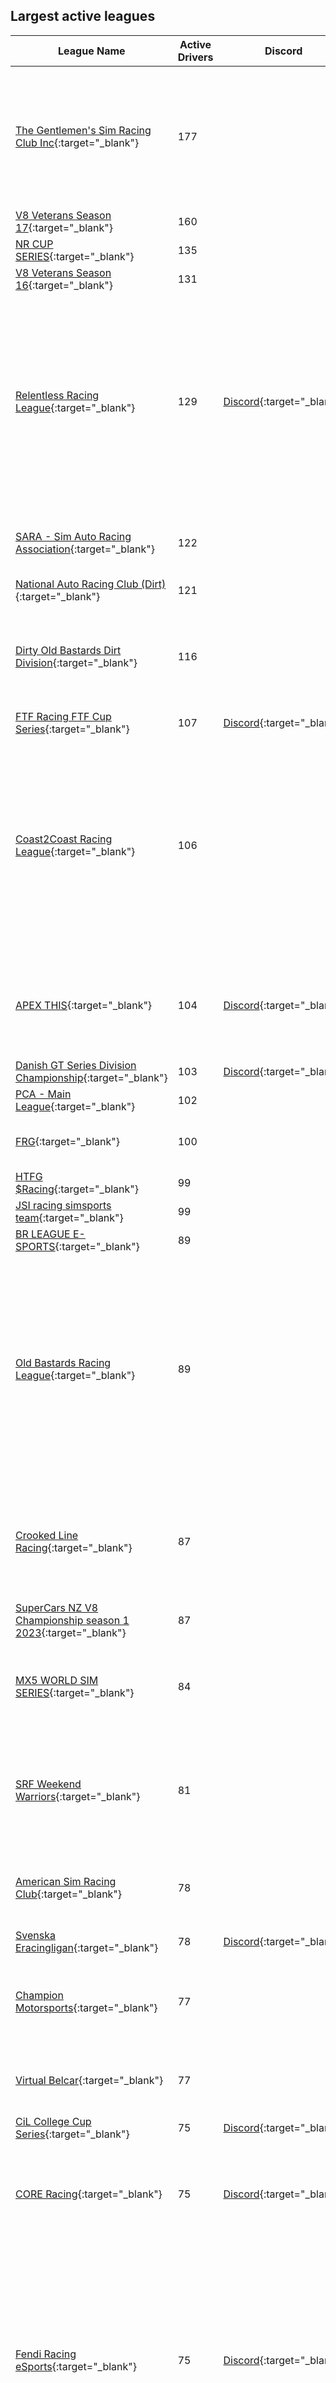 ## Largest active leagues

| League Name | Active Drivers | Discord | About |
|------------------------------------------------------------------------------------------------------------------------------------------------------|--------------|------------------------------------------------------------|---------------------------------------------------------------------------------------------------------------------------------------------------------------------------------------------------------------------------------------------------------------------------------------------------------------------------------------------------------------------------------------------------------------------------------------------------------------------------------------------------------------------------------------------------------------------------------------------------------------------------------------------------------------------------------------------------------------------------------------------------------------------------------------------------------------------------------------------------------------------------------------------------------------------------------------------------------------------------------------------------------------------------------------------------|
|[The Gentlemen's Sim Racing Club Inc](https://members.iracing.com/membersite/member/LeagueView.do?league=3143){:target="_blank"} |177 | |Welcome to the Gentlemen's Sim Racing Club\! We are a club filled with racers of all abilities in a range of different cars and racing formats\. Based on the iRacing platform, our league features 13 championships and many weekend special events and hosted fun races\. With 3 nights of broadcast racing and over 450 paid members, you are always in luck when trying to find a race\.   You can apply for a membership online and be racing with us in no time\! Membership costs are as low as $10 a season\.   Please don't hesitate to contact us with any questions you may have, and join our Facebook group\. |
|[V8 Veterans Season 17](https://members.iracing.com/membersite/member/LeagueView.do?league=10129){:target="_blank"} |160 | |Best Over 40's in Australia battle it out in V8 Supercars\! \- Season 17 |
|[NR CUP SERIES](https://members.iracing.com/membersite/member/LeagueView.do?league=9427){:target="_blank"} |135 | | |
|[V8 Veterans Season 16](https://members.iracing.com/membersite/member/LeagueView.do?league=6788){:target="_blank"} |131 | |Best Over 40's in Australia battle it out in V8 Supercars\! Season 16 |
|[Relentless Racing League](https://members.iracing.com/membersite/member/LeagueView.do?league=9238){:target="_blank"} |129 |[Discord](https://discord.gg/kRgpkFDnFP){:target="_blank"} |Welcome to Relentless Racing League   Relentless Racing League \(RRL\) is a progression\-based league focused on NASCAR Asphalt ovals with a very tight team environment\.   Progression:  All new drivers will start out in our ARCA series and progress from there\.  ARCA/Trucks\-\>Xfinity\-\>Cup   Progression Eligibility:  Drivers are eligible to move up once they have completed 50% of the race in the current series that they are racing\. Being pulled up is based on team owner/teams looking to fill out their roster in the series\.   Race Times:  ARCA \- 26\-week series  Thursdays \- Lobby opens at 8:00 PM EST  \-55 minutes of practice  \-5 minutes qualifying, 2 Laps  \- Green flag drops at 9:00 PM EST  Trucks \- 26\-week series \- With Playoffs  Tuesdays \- Same time slots as Above  Xfinity \- 26\-week series \- With Playoffs  Mondays \- Same time slots as Above  Cup \- 26\-week series \- With Playoffs  Fridays \- Same time slots as Above   RRL also host a variety of exhibition series\. These |
|[SARA \- Sim Auto Racing Association](https://members.iracing.com/membersite/member/LeagueView.do?league=1080){:target="_blank"} |122 | |Tuesdays:  9:30 PM / 10:30 PM \- Dirt Night \(Fixed setup 358 Mods & 410 Wings\)   Wednesdays:  9:30 PM \- Contender Series \(Open setup Late Model Stock Cars\)   Thursdays:  9:30 PM \- Super Series \- Invite Only \(Open setup Late Model Stock Cars\)   All times Eastern\. |
|[National Auto Racing Club \(Dirt\)](https://members.iracing.com/membersite/member/LeagueView.do?league=4490){:target="_blank"} |121 | |CURRENT DIVISIONS  Wing Sprint Cars, Non\-Wing Sprint Cars, BB Modifieds, and Midgets every week\. |
|[Dirty Old Bastards Dirt Division](https://members.iracing.com/membersite/member/LeagueView.do?league=1898){:target="_blank"} |116 | |Close, clean and intense dirt racing\!   General Manager/Owner: Chris Roberts  League Admin: Tyler Henselman  League Admin: Alan Simerl  League Admin: Jonathan Lohe  League Admin: Aaron Shaffer  League Admin: Tyson Landis  League Admin: Mark Smith  League Admin: Brad Faria   Danlisa league page: http://danlisa\.com/scoring/league\_series\.php?league\_id\=1403 |
|[FTF Racing FTF Cup Series](https://members.iracing.com/membersite/member/LeagueView.do?league=2709){:target="_blank"} |107 |[Discord](https://discord.gg/JDNPMvK){:target="_blank"} |FTF Cup Series |
|[Coast2Coast Racing League](https://members.iracing.com/membersite/member/LeagueView.do?league=3418){:target="_blank"} |106 | |Welcome to Coast2Coast Racing Leagues   We are a group that are passionate about racing and strive to provide a well\-managed, adrenalin pumping, wheel\-to\-wheel racing experience with high standards of race\-craft, clean racing and drivers that show respect to their fellow competitors with an emphasis on camaraderie and a community environment\. Members know that they are a part of something bigger than just the on\-track experience\.   We are a community based league\. A large proportion of our drivers are actively involved in the league, from Executive, Review Committee, Admining Races, Advisory committees and many other volunteer activities\. We also run Charity Races every season and have raised over $21,000 for organizations such as the Steve King Foundation and various Veteran's Charities\.  While we have live Admins managing every Race, races are reviewed and penalties assigned by a Volunteer Review Committee\. |
|[APEX THIS](https://members.iracing.com/membersite/member/LeagueView.do?league=3265){:target="_blank"} |104 |[Discord](https://discord.gg/rs35WWCkFv){:target="_blank"} |Road Racing at its finest\! https://apexthis\.racing  As one of the fastest growing iRacing road racing leagues, we know how to have a good time\. We have GT races for all skill levels, from beginner to alien\. While we take our racing seriously, we don't take ourselves too seriously\. We like good close racing with some healthy banter and taunting tossed in\. No wreckers, bitching or moaning\. Join us and enjoy racing again\! |
|[Danish GT Series Division Championship](https://members.iracing.com/membersite/member/LeagueView.do?league=6281){:target="_blank"} |103 |[Discord](https://discord.gg/CZryFgC){:target="_blank"} |P1 Danish GT Series Pro/am |
|[PCA \- Main League](https://members.iracing.com/membersite/member/LeagueView.do?league=3167){:target="_blank"} |102 | |The official sim racing league for the Porsche Club of America membership\. |
|[FRG](https://members.iracing.com/membersite/member/LeagueView.do?league=3483){:target="_blank"} |100 | |FRG E\-SPORTS \(Formula Racing Group\)  Premium Australian formula racing with live race control\. Open to entrants from the Australian and New Zealand region, with a minimum D Class license |
|[HTFG $Racing](https://members.iracing.com/membersite/member/LeagueView.do?league=7160){:target="_blank"} |99 | | |
|[JSI racing simsports team](https://members.iracing.com/membersite/member/LeagueView.do?league=5187){:target="_blank"} |99 | |fun dirt and tarmac racing |
|[BR LEAGUE E\-SPORTS](https://members.iracing.com/membersite/member/LeagueView.do?league=8144){:target="_blank"} |89 | |Liga de Automobilismo Virtual Brasileira / Brazilian Virtual Race League |
|[Old Bastards Racing League](https://members.iracing.com/membersite/member/LeagueView.do?league=2293){:target="_blank"} |89 | |The Old Bastards Racing League is continuing the traditions established by the Old Bastards founding members Mark &\#8220;Smitty&\#8221; Smith & Steve &\#8220;Sgt Major&\#8221; Raft back on 7/22/2013\.   We have our good and bad races from time to time and I wanted to take the time and just send thanks to all of you for making the Old Bastards Racing League what it is\. Without you its members we wouldn't even have a league\. It is my honor to have help lead the league for the past 2 years \(Established 7/22/2013\) and to shape and build the league into what it is today\. I look forward with all of your help, to keep improving the Old Bastards Racing League as we go forward   The Old Bastards Racing League prides itself on close, clean racing with an emphasis on quality race\-craft and the camaraderie of friends\.   When Applying To The League You Will Have Seven Days To Respond To The League Application That Will Be Sent To your iRacing Message Box\. |
|[Crooked Line Racing](https://members.iracing.com/membersite/member/LeagueView.do?league=3761){:target="_blank"} |87 | |Crooked Line Racing is an oval racing league promoting fun and friendship while still keeping a competitive edge\.  Please try to have fun and keep the stress levels to a minimum\. We are very 'new racer' friendly\. If you are new or feel you need to gain experience we'd love to have you join us\. Learning is a big part of the fun\. We will do our best to make you feel comfortable\.We currently have multiple series on the go\.  Head over to www\.crookedindustries\.net for more information\! |
|[SuperCars NZ V8 Championship season 1 2023](https://members.iracing.com/membersite/member/LeagueView.do?league=6569){:target="_blank"} |87 | |nz time zone |
|[MX5 WORLD SIM SERIES](https://members.iracing.com/membersite/member/LeagueView.do?league=3259){:target="_blank"} |84 | |10 GRAND PRIX, 1 WORLD FINAL, 1 CHAMPION   MX5WORLDSIMSERIES@GMAIL\.COM   DIVISION BASED RACING   RACES BROADCASTED LIVE AT THE GLOBAL SIMRACING CHANNEL   SOCIALS:  WWW\.FACEBOOK\.COM/MX5WORLDSIMSERIES  INSTAGRAM: @MX5WORLDSIMSERIES  EMAIL: MX5WORLDSIMSERIES@GMAIL\.COM |
|[SRF Weekend Warriors](https://members.iracing.com/membersite/member/LeagueView.do?league=1566){:target="_blank"} |81 | |&\#8220; A gathering to honor the tradition of the true weekend racer \(warrior\), which gave birth to this car; the SCCA Spec Racer and Spec Racer Ford; its ongoing success is truely what this is about\.  The SRF Weekend Warrior events will be abit social, helpful, and with a friendly competitive atmosphere\. We encourage sharing setups, and helping others progress in their online racing careers\.  This is still a work in progress and will evolve as we move forward &\#8221; |
|[American Sim Racing Club](https://members.iracing.com/membersite/member/LeagueView.do?league=6311){:target="_blank"} |78 | |The American Sim Racing Club was founded in 2021 with the goal to provide a premiere short track racing experience on the iRacing service\.  Join our Facebook and visit our website\!  Facebook: https://www\.facebook\.com/groups/americansimracingclub  Website: https://www\.americansimracingclub\.com/ |
|[Svenska Eracingligan](https://members.iracing.com/membersite/member/LeagueView.do?league=5826){:target="_blank"} |78 |[Discord](https://discord.gg/P2AgaTWXf5){:target="_blank"} |Svensk Eracing vill ge den växande simulatorracingen i Sverige en plattform att mötas, tävla och växa\. |
|[Champion Motorsports](https://members.iracing.com/membersite/member/LeagueView.do?league=185){:target="_blank"} |77 | |Champion Motorsports was founded in 1999, originally made up from a small group of friends who all began racing online with the boom of the Internet\. It started out as a team concept so that we could all learn from one another and help each other to improve on the track\. Over the years we met new friends, and evolved into one of the most respected simulation racing communities of our kind\. |
|[Virtual Belcar](https://members.iracing.com/membersite/member/LeagueView.do?league=2715){:target="_blank"} |77 | |Welcome to the home of the biggest eSports Sim Racing Championship in Belgium\. Virtual Belcar and Virtual Belcar Skylimit Sprint Cup\. Both championships are digital twins of real life racing series in Belgium\.   Virtual Belcar\. Virtual Cars \- Real Racing |
|[CiL College Cup Series](https://members.iracing.com/membersite/member/LeagueView.do?league=6214){:target="_blank"} |75 |[Discord](https://discord.gg/jHV2x5Kw6C){:target="_blank"} |Collegiate iRacing League \- League centered around swapping paint for your school colors |
|[CORE Racing](https://members.iracing.com/membersite/member/LeagueView.do?league=3500){:target="_blank"} |75 |[Discord](https://discord.gg/vT3gqq){:target="_blank"} |A league unlike any other you will find on iRacing\. Ultimately this league is dedicated to those that love to have fun and race hard but clean\. Apply now and let the fun begin\!\!\!   League discord is https://discord\.gg/vT3gqq  League Twitter is @racing2thecore  League Facebook Group is CORE Racing League  League Website is coreracingleague\.com  League Instagram is core\_racing\_league |
|[Fendi Racing eSports](https://members.iracing.com/membersite/member/LeagueView.do?league=9080){:target="_blank"} |75 |[Discord](https://discord.gg/fendiracing,){:target="_blank"} |Welcome to Fendi Racing ProAm Team Endurance Racing Championship\. Our Team Races will be a multiclass league to include all GT3, GT4\. LMP p217 cars and the BMW lmdh\. Races will be on Saturdays while keeping are start times fair for our international racers\. There will be two Divisions PRO\+1800 and Amateur \-1800 iratings\. All Teams must register on our Fendi Racing Discord server https://discord\.gg/fendiracing, you will find a google doc registration form under channel Fendi Racing PRO AM Endurance Teams Registration\. After you have registered you will recieve an invitation to the the league in Iracing,   Please read the rules\. Realize that even professionals make mistakes when they are racing\. The rules are set forth in the spirit of good sportsmanship, Each racer will adopt our Honor System and when a mistake is made just apologies, be a good sport, learn from it and race on\. Having a complete Disregard to our Honor System is not a good thing, and if there are certain trends happenin |
|[RPM European GT3 Series](https://members.iracing.com/membersite/member/LeagueView.do?league=7826){:target="_blank"} |74 |[Discord](https://discord.gg/rmEpgjmYQf){:target="_blank"} |Welcome to the RPM European GT3 Series\.   We are not looking to reinvent the wheel here we are just looking to provide clean fair racing for like minded people no matter which end of the field you find yourself\.   For more details or to join head to our discord \- https://discord\.gg/ha3VuNVXNn |
|[Worn Out Racers](https://members.iracing.com/membersite/member/LeagueView.do?league=652){:target="_blank"} |74 |[Discord](https://discord.gg/EtkgGq35Ws){:target="_blank"} |\(40 & Over League\) We are a group, of mostly older gentlemen, that enjoy racing\.   We are looking for other racers over 40 that enjoy racing without all the drama and name calling of normal iRacing\.   We race 8pm eastern time   The Car/Track combos change often from season to season\.   Sundays CAROLINA SIM WORKS SUNDAY SHOWDOWN  Mondays BEEF JERKY UNLIMITED SERIES  Tuesdays Handicap Road Racing Various car/tracks\.  Wednesday Humpday Hijinx Road Racing with Points  Thursdays Ninja Botanicals Road Racing  Friday Legacy Racing Xfinity cars, Cup, 87 cars, Tour Mods, Silver Crowns, SLM @ various tracks  Saturdays Handicap Road Racing Various car/tracks\.   All races are fixed setup races when there is a setup for the track except Handicap where we all share setups\. |
|[OSRL Premier Series](https://members.iracing.com/membersite/member/LeagueView.do?league=6789){:target="_blank"} |73 | |Thursday nights at 9:30 PM Eastern   Car: ARCA |
|[West Coast Racing](https://members.iracing.com/membersite/member/LeagueView.do?league=8093){:target="_blank"} |73 |[Discord](https://discord.gg/DRpN6czqqA){:target="_blank"} |Open to Class D and above\. Tuesday LMP3 / GT4 Multiclass, Thursday GT3 cars, and Saturday F3 |
|[XASCAR](https://members.iracing.com/membersite/member/LeagueView.do?league=8479){:target="_blank"} |72 |[Discord](https://discord.gg/eDU44t7xyP){:target="_blank"} |XASCAR Night in America is the greatest night in America\!\! |
|[Lionheart Racing Series](https://members.iracing.com/membersite/member/LeagueView.do?league=1138){:target="_blank"} |71 | |The Lionheart Open Wheel Series was founded in 2014 by a group of like\-minded racers who wanted to take American open\-wheel racing on iRacing to the next level\. From its initial 16\-race season, Lionheart has grown exponentially and now offers 2 broadcasted premier racing leagues\. Lionheart runs races nearly every week from March until December\.   Our racing is unmatched anywhere in iRacing, but what really sets Lionheart apart isn't found on the track; it's found in the spirit and the values of each of our members\. Founded to carry on the memory of fallen \*\*\* Champion Dan Wheldon; from day 1 Lionheart has put an incredibly strong emphasis on driver conduct both on and off the track\. League members adhere to a very detailed rulebook which governs on\-track and off\-track actions ensuring a clean and respectful atmosphere for participants and sponsors\. |
|[O\.P\. Racing ButtKicker Truck Superspeedway Series](https://members.iracing.com/membersite/member/LeagueView.do?league=2811){:target="_blank"} |70 | | |
|[Premier Endurance League](https://members.iracing.com/membersite/member/LeagueView.do?league=8948){:target="_blank"} |70 | |Welcome to the Premier Endurance League\. We are striving to create the ultimate sim racing community for the regular racer\. The intent is to be an "Alien Free" zone in which YOU have a chance to win some big prize money, and fantastic prizes\. Glad to have you along for the ride\!\! |
|[Coast2Coast Asphalt League](https://members.iracing.com/membersite/member/LeagueView.do?league=4598){:target="_blank"} |70 | |Asphalt Racing |
|[100% Division\-Two Series](https://members.iracing.com/membersite/member/LeagueView.do?league=8345){:target="_blank"} |68 |[Discord](https://discord.gg/kdewv4RWzA){:target="_blank"} |MUST JOIN DISCORD TO RACE\!   We race the gen7/next\-gen cup car\. DivisionTwo events will race NASCAR Xfinity distances with stages incorporated\. The series has a streamlined schedule that removes all road courses except the Charlotte Roval\.   This series is also the sister series to 100% Cup Series\. It will also facilitate try\-out races for 100% Cup\. During these races we will evaluate the driver's car control and overall race craft\.   We are watching starts/restarts, pit road etiquette, side by side racing, how you overtake, how you are overtaken by others, wreck avoidance, patience \(give and take\), voice chat behavior, awareness, etc\.   This series is open to all drivers in the discord that meet the minimum requirements of 1\.1k irating and Oval\-A License\. |
|[ANZCAR](https://members.iracing.com/membersite/member/LeagueView.do?league=2447){:target="_blank"} |68 |[Discord](https://discord.gg/Q4mPPjy){:target="_blank"} |Home of the ANZCAR Cup \- a full year long season following the real life calendar, as well as the ANZCAR Thunder Series and ANZCAR Truck Series\. |
|[60PLUS Racing Adventures](https://members.iracing.com/membersite/member/LeagueView.do?league=2022){:target="_blank"} |67 | |An iRacing league offering first class competition in a friendly, respectful environment\.   Drivers who will be age 60 or older prior to December 2021, are eligible to join\.   Our road championship features the \*\*\* Pro 2000 PM\-18 with fixed setups\. We race this series on Wednesdays, running 24 races during each 12 week season\.   Our oval championship features the 3 Monster Energy Cup Cars with fixed setups\. We race this series on Tuesdays, running 12 races during each 12 week season\.    For more information: https://marco1294\.wixsite\.com/60plus/aboutus |
|[Alpha Touring Challenge](https://members.iracing.com/membersite/member/LeagueView.do?league=6243){:target="_blank"} |67 |[Discord](https://discord.gg/3bYxzBDEW6){:target="_blank"} |From seasoned veterans to fresh\-faced rookies, no matter what your skill level is, you will have someone to race\. With FWD cars, it's easy to get behind the wheel and start racing, but mastering their intricacies is a true challenge\. Luckily, our drivers are not just fierce competitors, but also helpful coaches, ready to guide newbies towards greatness\. So come join us for an unforgettable experience \- where speed, strategy, and sportsmanship converge in a thrilling display of automotive prowess\. |
|[OLD FARTS SIM RACING](https://members.iracing.com/membersite/member/LeagueView.do?league=314){:target="_blank"} |67 | |Our Mission is to embrace the most competitive online Internet racing possible\. Our league agrees and adheres to all references listed in the iRacing sporting codes\.   Our first objective is to help and promote all drivers to receive their highest level of driving skills, in order to advance our league to its highest competitive level\. All this, while having fun, and making a few good friends along the way\. |
|[Supercheap Auto East Coast V8 Series](https://members.iracing.com/membersite/member/LeagueView.do?league=3008){:target="_blank"} |67 | |V8 Supercars / Tuesday Nights / Good distance races |
|[Diet Dr Pepper Series](https://members.iracing.com/membersite/member/LeagueView.do?league=9823){:target="_blank"} |66 | |Gen 4 with old Winston Cup style rules and points |
|[GoT\-Racing\.eu](https://members.iracing.com/membersite/member/LeagueView.do?league=164){:target="_blank"} |66 |[Discord](https://discord.gg/FySEPdRHP9)){:target="_blank"} |Al meer dan 10 jaar zijn we een gezellige iRacing community binnen de Benelux met als motto: Serious iRacing with a Smile   De GoT\-iRacing community kenmerkt zich door behulpzaamheid, eerlijkheid, duidelijkheid, openheid en bovenal lekker samen 'praten' over iRacing en het fair racen met een glimlach in officiële series of in de door de GoT\-iRacing community georganiseerde race\- en training\-sessies\.   Tijdens de door ons georganiseerde races is het de bedoeling dat je aan de start verschijnt om leuk te racen samen met andere GoT\-community rijders\. Winnen ten koste van alles is niet de instelling\. Racen en battlen met wederzijds respect en vooral Serious, maar altijd met een Smile\.   Indien je nog steeds enthousiast ben, meld je dan nu aan\! |
|[National Sim Racing League \- Grand National Series](https://members.iracing.com/membersite/member/LeagueView.do?league=8397){:target="_blank"} |66 | | |
|[HTL iRacing Series](https://members.iracing.com/membersite/member/LeagueView.do?league=7577){:target="_blank"} |66 |[Discord](https://discord.gg/cy3eVemt){:target="_blank"} |Runs Mondays at 8:30 PM EST\. Must be a C Class or above\. |
|[UK SimRacing Community \- Prototype League](https://members.iracing.com/membersite/member/LeagueView.do?league=7965){:target="_blank"} |66 | |UKSR GT3/GTP Multiclass League |
|[Australasian Supercar eSeries](https://members.iracing.com/membersite/member/LeagueView.do?league=5586){:target="_blank"} |65 |[Discord](https://discord.gg/j6SyzR9yRM){:target="_blank"} |Welcome to the Australasian Supercar eSeries\.   We run the Holden ZB Commodore & Ford Mustang GT on a fixed setup, must have an oval licence of rookie 3\.0 for better to join\.   We run our races on Sunday nights at 7:30pm Australian Eastern Time, we promote good, hard, clean racing and competition\.   DISCORD LINK: https://discord\.gg/j6SyzR9yRM |
|[EVAL \- Eesti Virtuaalse Autospordi Liit](https://members.iracing.com/membersite/member/LeagueView.do?league=10052){:target="_blank"} |65 | |EVAL |
|[Evolution Sim Racing](https://members.iracing.com/membersite/member/LeagueView.do?league=9806){:target="_blank"} |65 |[Discord](https://discord.gg/4eeCKVqE46){:target="_blank"} |Evolution Sim Racing, a brand new league that has been setup to run on Thursday nights at 19:30UK time where we have our first Season kicking off very soon in the amazing Ferrari 488 GT3 EVO\.   We are a FREE TO ENTER league and for our first season we have 50 seats available, many of which have already been confirmed\.   The track list has been chosen to try and compliment the Ferrari GT3 EVO and provide the league with some great and close racing\. All races will be live broadcast on the JPB Youtube channel by the amazing guys there\. We will have 3 pre\-season races for drivers to get used to the car and the group to get used to each other, we will be running PRO and AM classes so everyone of all skill levels has something to battle for, a teams championship running alongside for those who wish to enter, personalised driver trophies for the Top 5 Drivers in each class and winning team trophies for the top 3 teams\. |
|[SVT Renegade Racing](https://members.iracing.com/membersite/member/LeagueView.do?league=9561){:target="_blank"} |65 |[Discord](https://discord.gg/hfSjjJTS){:target="_blank"} |ARCA\. Xfinity\. |
|[Untitled Friend League](https://members.iracing.com/membersite/member/LeagueView.do?league=6068){:target="_blank"} |65 | | |
|[TRL Super League \(TRL\)](https://members.iracing.com/membersite/member/LeagueView.do?league=5340){:target="_blank"} |64 | |TRL SUPER LEAGUE \(TRL\) \- An Australian based iRacing League\. We run all the Dirt Classes eg, Dirt Sprintcars, Dirt Street Stocks, Dirt Midgets, Dirt Late Models, Dirt Modifieds, Pro 4 Trucks and Much Much More |
|[American Muscle Series](https://members.iracing.com/membersite/member/LeagueView.do?league=6810){:target="_blank"} |64 |[Discord](https://discord.gg/kAyHX773UB){:target="_blank"} |Races in the FR500S |
|[Triple Bypass](https://members.iracing.com/membersite/member/LeagueView.do?league=9479){:target="_blank"} |63 | |Triple Bypass Racing League \- NASCAR \- Free League   Sunday \- NextGen Cup Series  Tuesday \- 87 Legends Series  Wednesday \- King of the Hill  Thursday \- ARCA Series   Practice opens @ 8:30PM EST/EDT  Qualifying @ 9:00PM EST/EDT |
|[Xtreme Motorsports Ricmotech World Challenge](https://members.iracing.com/membersite/member/LeagueView.do?league=2648){:target="_blank"} |63 |[Discord](https://discord.gg/kctTAzF8vR){:target="_blank"} |WORLD CHALLENGE RETURN JAN 2023 WITH GTP and GT3\. \*\*\* You must register through our web page not here\. \*\*\*   EVENTS ARE HELD EVERY OTHER MONDAY WITH ALL EVENTS COVERED BY APEX RACING TV   Welcome to the Xtrememotorsports Ricmotech World Challenge\.   CLASSES  GT3 CLASS PRO/AM  GTP   For more information visit our website @ https://www\.xmsracing\.com/wcseries |
|[Autobahn Sportscar Challenge](https://members.iracing.com/membersite/member/LeagueView.do?league=1263){:target="_blank"} |63 | |A competitive and community oriented league focusing on Pro\-Am based rules\.  We welcome fresh out of the box beginners all the way up to seasoned veterans\.  Our primary goal is to create a friendly and educational atmosphere for all drivers\.  Our veterans are here to help the new drivers and to enjoy some friendly competition\. We are broadcast live by Global Sim Racing Channel\!  Check them out on youtube and watch some great racing from all disciplines\!   Autobahn Motorcar Group Sportscar Challenge 30sec Teaser Videohttp://youtu\.be/sSn2dlyNu70Autobahn Motorcar Group iRacing League \- Round 2 \- Rroad America Highlight Videohttp://youtu\.be/gGuuEN38t\_g |
|[Pretty Good Racing League \- Premier Series](https://members.iracing.com/membersite/member/LeagueView.do?league=7732){:target="_blank"} |62 | |It's pretty good\. |
|[AOG Porsche Cup](https://members.iracing.com/membersite/member/LeagueView.do?league=5005){:target="_blank"} |61 |[Discord](https://discord.gg/XsGRKh4){:target="_blank"} |Season 7 registrations open\! Join our Discord server for latest announcements\! League applications will not be accepted until Entry Form is submitted\! |
|[K5 Championship](https://members.iracing.com/membersite/member/LeagueView.do?league=8768){:target="_blank"} |61 | |KNEEBON5 Championships |
|[Race Of The Week \- Training League](https://members.iracing.com/membersite/member/LeagueView.do?league=6227){:target="_blank"} |61 | |Race Of The Week \- Training League   About the league:  A training league for everyone to learn how to drive and compete\.  Just for fun without demands\!  See this training league as a step towards more advanced competition leagues\!  Our ambition it to run one training season per quarter, four per year\. With summer break\.  All nationalities are welcome\.  Languages we use are Swedish and English\.  It's up to you how the training will be\!  Race the way you want people to race you\!  Race clean, have fun and be nice to each other\!   Contact the league here:  featheronlinegaming@gmail\.com |
|[CORT \#Yes2Motorsport Truck Series](https://members.iracing.com/membersite/member/LeagueView.do?league=5226){:target="_blank"} |61 | |Visit cortracing\.com to apply\! |
|[Great Lakes Racing League](https://members.iracing.com/membersite/member/LeagueView.do?league=4823){:target="_blank"} |60 |[Discord](https://discord.gg/bBNwRudhTB){:target="_blank"} |Great Lakes Racing \(GLR\) is your Tuesday Night destination for all things iRacing\!   Current Series:  Great Lakes Winter Series \(GLWS\) Tuesdays, 8:30PM ET   Off\-Season:  Great Lakes Truck Series \(GLTS\) Returns 2023\!   Join our Discord: https://discord\.gg/bBNwRudhTB  Follow Us on Twitter: https://twitter\.com/greatlakesrace |
|[ORNL 500](https://members.iracing.com/membersite/member/LeagueView.do?league=9724){:target="_blank"} |60 | | |
|[W86S \(World GR86 Series\)](https://members.iracing.com/membersite/member/LeagueView.do?league=9208){:target="_blank"} |60 |[Discord](https://discord.gg/QEEkREY){:target="_blank"} |Welcome to the World GR86 Series by World Sim Racing   Join us on Discord: https://discord\.gg/QEEkREY   We encourage drivers to share setups, hints and tips and give advice and provide help to one another\.   Our main ethos is we're here to have fun and enjoy ourselves :\)   Please visit our website or discord server for more info\! |
|[Anti Stall Racing \- IMSA Series](https://members.iracing.com/membersite/member/LeagueView.do?league=8267){:target="_blank"} |60 | |Welcome to the return of the popular multi\-class racing series from Anti Stall Racing\!  We went away for a season but we're back with a vengeance\! With the newly released GTP cars and the increased car limits there's no better time to jump into this exciting series\. Consisting of the GTP and GT3 categories, we will allow a grand total of 60 drivers \(25 GTP and 35 GT3\) to line up on the grid\.   The 35 GT3 drivers will be split up in a PRO and an AM class, based on the average iRating of all participants\. The division will be 15/20 for PRO/AM and each class will have it's own prize pool\. |
|[RODDCAR](https://members.iracing.com/membersite/member/LeagueView.do?league=4807){:target="_blank"} |60 | |Friday Night Superspeedway League \- roddcar\.com |
|[American Sim Racing](https://members.iracing.com/membersite/member/LeagueView.do?league=18){:target="_blank"} |59 | |Tuesday Night: Trucks  Wednesday Night: ARCA Menards Series  Thursday Night: TBA  Practice at 8:30pm, Qual at 9:00pm, Race at 9:10pm  All FIXED Setups, Realistic Weather, Auto Generated Track |
|[Elite JoinAPS\.com Cup Series](https://members.iracing.com/membersite/member/LeagueView.do?league=3344){:target="_blank"} |59 |[Discord](https://discord.gg/j7qGJcyC){:target="_blank"} |Welcome to the Official league page for the Elite JoinAPS Cup Series and the Elite COT Series\! |
|[SRW \- SIMRIGS V8 Am Tuesdays season 2 2023](https://members.iracing.com/membersite/member/LeagueView.do?league=6517){:target="_blank"} |59 | |Sim Racing World aims to be the premier sim racing community in Australia, primarily focused on fun and fair racing\.  We are looking for drivers that share the same outlook on sim racing as we do, one that values close, fast racing and having fun at the same time, no matter where you are in the pack\. We only ask that you are respectful and mindful of the rookies in our ranks\. |
|[Tuesday Night Feature](https://members.iracing.com/membersite/member/LeagueView.do?league=10094){:target="_blank"} |59 | | |
|[UniRacers iRacing Community](https://members.iracing.com/membersite/member/LeagueView.do?league=7981){:target="_blank"} |59 |[Discord](https://discord.gg/vXq8hPYVMJ){:target="_blank"} |Liga i społeczność iRacing |
|[CORT National Cup Series](https://members.iracing.com/membersite/member/LeagueView.do?league=2365){:target="_blank"} |59 | |Visit cortracing\.com to apply\! |
|[FSS eSports iRacing Series](https://members.iracing.com/membersite/member/LeagueView.do?league=8845){:target="_blank"} |58 |[Discord](https://discord.gg/HgePSbFr87){:target="_blank"} |Full Send Sims builds custom sim racing rigs and offers trackside simulation and event rentals in the Southeast region of the USA\. The FSS eSports League has been created to help foster clean racing and support training in areas such as car control, race\-craft, race adjudication and corner working\. FSS will monitor the league races and provide driver feedback utilizing the corner marshall adjutication and offering driver educational programs via the FSS Racing 101 season\. Our goal is to allow drivers of all experience levels to race together on an enjoyable platform\.   See you on track\!\! |
|[SAAC CTC Cup Series](https://members.iracing.com/membersite/member/LeagueView.do?league=9612){:target="_blank"} |58 |[Discord](https://discord.gg/7Hu6ZHGRA8){:target="_blank"} |The Premier Racing Series of SAAC\. Fast, clean, and fair drivers welcome   MUST JOIN DISCORD TO RACE |
|[SRW \- CAMMUS Toyota GR86 Series 2023 Series](https://members.iracing.com/membersite/member/LeagueView.do?league=8997){:target="_blank"} |58 | |SRW introduces a new series featuring the brand new Toyota GR86, a 9 round season consisting of 1 hour long race sessions at a mixture of long tracks, dubbed the Long Road |
|[McMillion Memorial](https://members.iracing.com/membersite/member/LeagueView.do?league=7284){:target="_blank"} |58 | | |
|[i\-FRN](https://members.iracing.com/membersite/member/LeagueView.do?league=2658){:target="_blank"} |57 | |i\-FRN is a french\-speaking online NASCAR league\. |
|[Limit of Adhesion](https://members.iracing.com/membersite/member/LeagueView.do?league=3564){:target="_blank"} |57 |[Discord](https://discord.gg/eUnqADJ){:target="_blank"} |Friends racing championship that has expanded\. If you're interested in joining then drop by our discord and see if you fit in\.   \*\*\*\*MUST HAVE AN IRATING OF 4000 OR LESS\*\*\*\*   https://discord\.gg/eUnqADJ   Please read  https://www\.iracing\.com/the\-art\-of\-racecraft/ |
|[Midnight Thunder Series](https://members.iracing.com/membersite/member/LeagueView.do?league=2379){:target="_blank"} |57 | |Friday Night GEN4 Series 11PM Race |
|[Ultimate Dirt League](https://members.iracing.com/membersite/member/LeagueView.do?league=7464){:target="_blank"} |57 | |Dirt Racing League |
|[ESR Casual](https://members.iracing.com/membersite/member/LeagueView.do?league=3457){:target="_blank"} |56 |[Discord](https://discord.gg/EgHHYd8){:target="_blank"} |ESR Casual is for every driver that wants to have some fun on a wednesday night\. All cars and classes are being chosen from votes among the participants\. To join the league you must create a racer profile on this website\.   During the Danish Esport Racing Championship Season most activities in ESR Casual \(monday\) are Fixed Ferrari 488 GT3\. Sometimes we change depending what cars that our members would like to drive\.   It's casual and it's all about the fun, practice and getting to know new people\.   Feel free to join our discord channel: https://discord\.gg/EgHHYd8 |
|[SRL CUP SERIES \(Season 2\)](https://members.iracing.com/membersite/member/LeagueView.do?league=8781){:target="_blank"} |56 | |Monday Nights @ 8 PM EST |
|[SuperCars NZ](https://members.iracing.com/membersite/member/LeagueView.do?league=4353){:target="_blank"} |56 | |Our primary focus is to cater for New Zealand Drivers of all skill levels \- built around appropriate session start times so the league open to NZ residents only, however admin may make exceptions to this at its discretion \(e\.g\. New Zealanders working in Australia\.\)  SuperCars NZ provides Three separate platforms for competitors:  \- SuperCars NZ Championship \- Tuesday Main Event from 7pm  The Jewel in the Crown, The SuperCars NZ Championship is run over a 12\-week season and is open to all League Members  \- SuperCars NZ GT3 Championship \- Thursday Main Event from 7pm  \- SuperCars NZ Pisston Cup \- Friday and Saturday from 8:30pm  The Pisston Cup is a social series set up to encourage ALL members to experience varied and exciting tracks and formats, let off steam and shrug the week\. |
|[Sampsoid GT3 Championship](https://members.iracing.com/membersite/member/LeagueView.do?league=6618){:target="_blank"} |56 | |Hi and welcome to the Sampsoid GT3 championship\.From beginner to seasoned pro, our mission is to provide you with the best online GT3 racing experience possible\. |
|[TK Road Challenge](https://members.iracing.com/membersite/member/LeagueView.do?league=9313){:target="_blank"} |56 | |Liga para o campeonato TK Road Challenge 2023 |
|[ALLTRACK CHALLENGE](https://members.iracing.com/membersite/member/LeagueView.do?league=7561){:target="_blank"} |55 | | |
|[CiL Formula C](https://members.iracing.com/membersite/member/LeagueView.do?league=8830){:target="_blank"} |55 | |The CiL Formula College Championship Series\.  Admins: Josh Crane, Scott Ratliffe, Zach Lindler  Stewards: Evan Puckett, Nicholas Patnella |
|[Home Motorsports \(HMS\)](https://members.iracing.com/membersite/member/LeagueView.do?league=7888){:target="_blank"} |55 | |Group of mostly senior & middle aged drivers with the goal of clean, hard, and fun racing\. |
|[WDCR SCCA Virtual Racing League](https://members.iracing.com/membersite/member/LeagueView.do?league=2163){:target="_blank"} |55 | |Social but serious league for Washington DC Region SCCA members\.  All volunteers, Solo, PDX and Club Racing members are welcome\!  Races are broadcast live by SYMtv\. |
|[Affinity Racing Series Trucks](https://members.iracing.com/membersite/member/LeagueView.do?league=9675){:target="_blank"} |54 | |Affinity Racing Series is a collaboration league of several highly regarded drivers from different leagues that have come together to form one major racing series\. With just shy of 100 drivers, ARS aims to plant its flag on the iRacing platform as one of the premier talent racing associations\. |
|[All\-American Cup Series](https://members.iracing.com/membersite/member/LeagueView.do?league=6911){:target="_blank"} |54 |[Discord](https://discord.gg/nc7F3Mpwap){:target="_blank"} |Formerly the All\-American ARCA Series   Friday nights at 8:30 PM ET\. Fixed setups, live Race Control, live broadcasting\.   Season 6 begins August 11th, 2023\!   Oval B\-Class License or higher required, iRating must be between 1200\-4000\.   If interested in joining, please visit our Discord page at  https://discord\.gg/nc7F3Mpwap |
|[Rebilas Photography Grand National Series](https://members.iracing.com/membersite/member/LeagueView.do?league=3562){:target="_blank"} |54 |[Discord](https://discord.gg/j7qGJcyC){:target="_blank"} |Welcome to the Official league page for the Elite Rebilas Photography Grand National Series\! Monday's at 7:30pm EST\! |
|[Victorian Formula 500 Association](https://members.iracing.com/membersite/member/LeagueView.do?league=7590){:target="_blank"} |54 | |Victorian Formula 500 Association |
|[PRL GT3 Fixed Series \(Tuesday\)](https://members.iracing.com/membersite/member/LeagueView.do?league=3578){:target="_blank"} |54 | |http://www\.precisionracingleague\.com |
|[PRL GT4 Sprint Series \(Monday\)](https://members.iracing.com/membersite/member/LeagueView.do?league=7863){:target="_blank"} |54 | |http://www\.precisionracingleague\.com |
|[\#4 Wide Racing League \- JOIN THE DISCORD IN DESCRIPTION](https://members.iracing.com/membersite/member/LeagueView.do?league=4187){:target="_blank"} |53 |[Discord](https://discord.gg/bRFU44R5TA){:target="_blank"} |CUP Series Wednesdays around 200\-250 mile races   Race sessions open at 8pm EST, Qualifying 9pm EST, Grid 9:10EST   Must Join the Discord and message Tyler Murray to have your application reviewed\!  https://discord\.gg/bRFU44R5TA |
|[DE\-AT\-CH Club Liga](https://members.iracing.com/membersite/member/LeagueView.do?league=2432){:target="_blank"} |53 | |DE\-AT\-CH Club Members only league |

